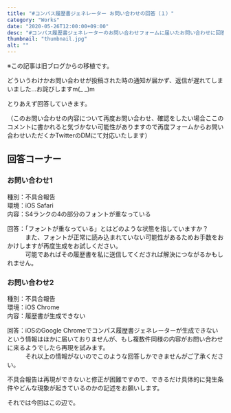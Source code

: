 ```yaml
---
title: "#コンパス履歴書ジェネレーター お問い合わせの回答（１）"
category: "Works"
date: "2020-05-26T12:00:00+09:00"
desc: "#コンパス履歴書ジェネレーターのお問い合わせフォームに届いたお問い合わせに回答しました。"
thumbnail: "thumbnail.jpg"
alt: ""
---
```

※この記事は旧ブログからの移植です。

どういうわけかお問い合わせが投稿された時の通知が届かず、返信が遅れてしまいました…お詫びしますm(_ _)m

とりあえず回答していきます。

（このお問い合わせの内容について再度お問い合わせ、確認をしたい場合ここのコメントに書かれると気づかない可能性がありますので再度フォームからお問い合わせいただくかTwitterのDMにて対応いたします）

## 回答コーナー

### お問い合わせ1

種別：不具合報告  
環境：iOS Safari  
内容：S4ランクの4の部分のフォントが重なっている

回答：「フォントが重なっている」とはどのような状態を指していますか？  
　　　また、フォントが正常に読み込まれていない可能性があるためお手数をおかけしますが再度生成をお試しください。  
　　　可能であればその履歴書を私に送信してくだされば解決につながるかもしれません。

### お問い合わせ2

種別：不具合報告  
環境：iOS Chrome  
内容：履歴書が生成できない

回答：iOSのGoogle Chromeでコンパス履歴書ジェネレーターが生成できないという情報はほかに届いておりませんが、もし複数件同様の内容がお問い合わせに来るようでしたら再現を試みます。  
　　　それ以上の情報がないのでこのような回答しかできませんがご了承ください。

不具合報告は再現ができないと修正が困難ですので、できるだけ具体的に発生条件やどんな現象が起きているのかの記述をお願いします。

それでは今回はこの辺で。
